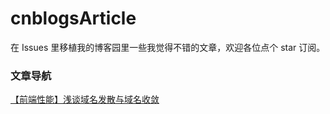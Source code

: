# cnblogsArticle
在 Issues 里移植我的博客园里一些我觉得不错的文章，欢迎各位点个 star 订阅。

### 文章导航
[【前端性能】浅谈域名发散与域名收敛](https://github.com/chokcoco/cnblogsArticle/issues/1)
